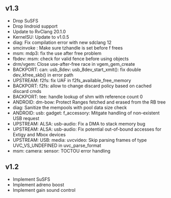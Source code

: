 ## v1.3
- Drop SuSFS
- Drop lindroid support
- Update to RvClang 20.1.0
- KernelSU: Update to v1.0.5
- diag: Fix compilation error with new sdclang 12
- smcinvoke : Make sure tzhandle is set before f frees
- msm: mdp3: fix the use after free problem
- fbdev: msm: check for valid fence before using objects
- drm/vgem: Close use-after-free race in vgem_gem_create
- BACKPORT: can: usb_8dev: usb_8dev_start_xmit(): fix double dev_kfree_skb() in error path
- UPSTREAM: f2fs: fix UAF in f2fs_available_free_memory
- BACKPORT: f2fs: allow to change discard policy based on cached discard cmds
- BACKPORT: tee: handle lookup of shm with reference count 0
- ANDROID: dm-bow: Protect Ranges fetched and erased from the RB tree
- diag: Sanitize the mempools with pool data size check
- ANDROID: usb: gadget: f_accessory: Mitgate handling of non-existent USB request
- UPSTREAM: ALSA: usb-audio: Fix a DMA to stack memory bug
- UPSTREAM: ALSA: usb-audio: Fix potential out-of-bound accesses for Extigy and Mbox devices
- UPSTREAM: USB: media: uvcvideo: Skip parsing frames of type UVC_VS_UNDEFINED in uvc_parse_format
- msm: camera: sensor: TOCTOU error handling

## v1.2
- Implement SuSFS
- Implement adreno boost
- Implement gain sound control
